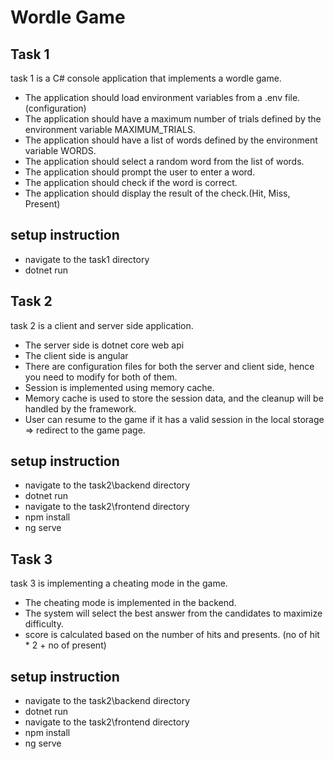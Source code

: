 # Wordle Game

## Task 1
task 1 is a C# console application that implements a wordle game.
- The application should load environment variables from a .env file.(configuration)
- The application should have a maximum number of trials defined by the environment variable MAXIMUM_TRIALS.
- The application should have a list of words defined by the environment variable WORDS.
- The application should select a random word from the list of words.
- The application should prompt the user to enter a word.
- The application should check if the word is correct.
- The application should display the result of the check.(Hit, Miss, Present)

## setup instruction
- navigate to the task1 directory
- dotnet run

## Task 2
task 2 is a client and server side application. 
- The server side is dotnet core web api
- The client side is angular
- There are configuration files for both the server and client side, hence you need to modify for both of them.
- Session is implemented using memory cache. 
- Memory cache is used to store the session data, and the cleanup will be handled by the framework.
- User can resume to the game if it has a valid session in the local storage => redirect to the game page. 

## setup instruction
- navigate to the task2\backend directory
- dotnet run
- navigate to the task2\frontend directory
- npm install
- ng serve

## Task 3
task 3 is implementing a cheating mode in the game.
- The cheating mode is implemented in the backend.
- The system will select the best answer from the candidates to maximize difficulty.
- score is calculated based on the number of hits and presents. (no of hit * 2 + no of present)

## setup instruction
- navigate to the task2\backend directory
- dotnet run
- navigate to the task2\frontend directory
- npm install
- ng serve